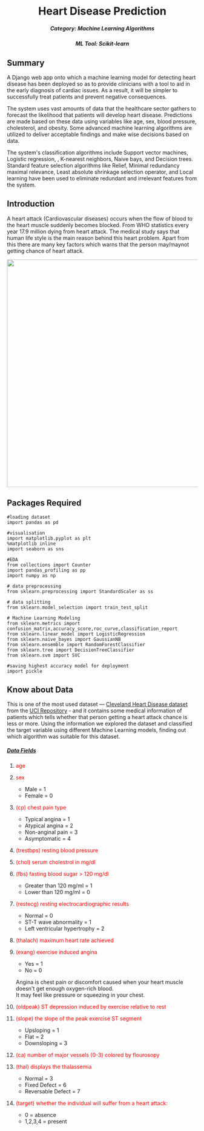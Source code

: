 # **<center>Heart Disease Prediction</center>** 
##### **<center>Category: Machine Learning Algorithms</center>**
##### **<center>ML Tool: Scikit-learn</center>**

## Summary
A Django web app onto which a machine learning model for detecting heart disease has been deployed so as to provide clinicians with a tool to aid in the early diagnosis of cardiac issues. As a result, it will be simpler to successfully treat patients and prevent negative consequences.

The system uses vast amounts of data that the healthcare sector gathers to forecast the likelihood that patients will develop heart disease. Predictions are made based on these data using variables like age, sex, blood pressure, cholesterol, and obesity. Some advanced machine learning algorithms are utilized to deliver acceptable findings and make wise decisions based on data.

The system's classification algorithms include Support vector machines, Logistic regression, , K-nearest neighbors, Naive bays, and Decision trees. Standard feature selection algorithms like Relief, Minimal redundancy maximal relevance, Least absolute shrinkage selection operator, and Local learning have been used to eliminate redundant and irrelevant features from the system.

## Introduction
A heart attack (Cardiovascular diseases) occurs when the flow of blood to the heart muscle suddenly becomes blocked. From WHO statistics every year 17.9 million dying from heart attack. The medical study says that human life style is the main reason behind this heart problem. Apart from this there are many key factors which warns that the person may/maynot getting chance of heart attack.

<center><img style="float: centre;" src="https://www.insidehook.com/wp-content/uploads/2017/07/heartattack_071217-1.jpg?resize=1200" width="600px"/></center>

## Packages Required

    #loading dataset
    import pandas as pd

    #visualisation
    import matplotlib.pyplot as plt
    %matplotlib inline
    import seaborn as sns

    #EDA
    from collections import Counter
    import pandas_profiling as pp
    import numpy as np

    # data preprocessing
    from sklearn.preprocessing import StandardScaler as ss

    # data splitting
    from sklearn.model_selection import train_test_split

    # Machine Learning Modeling
    from sklearn.metrics import confusion_matrix,accuracy_score,roc_curve,classification_report
    from sklearn.linear_model import LogisticRegression
    from sklearn.naive_bayes import GaussianNB
    from sklearn.ensemble import RandomForestClassifier
    from sklearn.tree import DecisionTreeClassifier
    from sklearn.svm import SVC

    #saving highest accuracy model for deployment
    import pickle

## Know about Data

This is one of the most used dataset — [Cleveland Heart Disease dataset](https://archive.ics.uci.edu/ml/datasets/Heart+Disease) from the [UCI Repository](https://archive.ics.uci.edu/ml/index.php) - and it contains some medical information of patients which tells whether that person getting a heart attack chance is less or more. Using the information we explored the dataset and classified the target variable using different Machine Learning models, finding out which algorithm was suitable for this dataset.

##### <u>Data Fields</u>

1. <span style="color: red">age</span>
2. <span style="color: red">sex</span>
    - Male = 1
    - Female = 0
3. <span style="color: red">(cp) chest pain type</span>
    - Typical angina = 1
    - Atypical angina = 2
    - Non-anginal pain = 3
    - Asymptomatic = 4
4. <span style="color: red">(trestbps) resting blood pressure</span>
5. <span style="color: red">(chol) serum cholestrol in mg/dl</span>
6. <span style="color: red">(fbs) fasting blood sugar > 120 mg/dl</span>
    - Greater than 120 mg/ml = 1
    - Lower than 120 mg/ml = 0
7. <span style="color: red">(restecg) resting electrocardiographic results</span>
    - Normal = 0
    - ST-T wave abnormality = 1
    - Left ventricular hypertrophy = 2
8. <span style="color: red">(thalach) maximum heart rate achieved</span>
9. <span style="color: red">(exang) exercise induced angina</span>
    - Yes = 1
    - No = 0

    Angina is chest pain or discomfort caused when your heart muscle doesn't get enough oxygen-rich blood. <br>
It may feel like pressure or squeezing in your chest.

10. <span style="color: red">(oldpeak) ST depression induced by exercise relative to rest</span>
11. <span style="color: red">(slope) the slope of the peak exercise ST segment</span>
    - Upsloping = 1
    - Flat = 2
    - Downsloping = 3
12. <span style="color: red">(ca) number of major vessels (0-3) colored by flourosopy</span>
13. <span style="color: red">(thal) displays the thalassemia</span>
    - Normal = 3
    - Fixed Defect = 6
    - Reversable Defect = 7
14. <span style="color: red">(target) whether the individual will suffer from a heart attack:</span> 
    - 0 = absence
    - 1,2,3,4 = present
